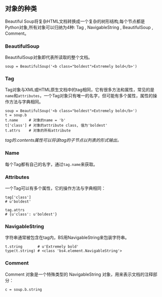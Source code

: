 ## 对象的种类

Beautiful Soup将复杂HTML文档转换成一个复杂的树形结构,每个节点都是Python对象,所有对象可以归纳为4种: Tag , NavigableString , BeautifulSoup , Comment。

### BeautifulSoup

BeautifulSoup对象即代表所读取的整个文档。

```
soup = BeautifulSoup('<b class="boldest">Extremely bold</b>')
```


### Tag

Tag对象与XML或HTML原生文档中的tag相同，它有很多方法和属性，常见的是`name`和`attributes`，一个Tag对象只有唯一的名字，但可能有多个属性，属性的操作方法与字典相同。

```
soup = BeautifulSoup('<b class="boldest">Extremely bold</b>')
t = soup.b
t.name     # 对象的name = 'b'
t['class'] # 对象的attribute class, 值为'boldest'
t.attrs    # 对象的所有attribute
```

*tag的.contents属性可以将该tag的子节点以列表的形式输出。*


### Name

每个Tag都有自己的名字，通过`tag.name`来获取。


### Attributes

一个Tag可以有多个属性，它的操作方法与字典相同：

```
tag['class']
# u'boldest'

tag.attrs
# {u'class': u'boldest'}
```

### NavigableString

字符串通常被包含在tag内，BS用NavigableString来包装字符串。

```
t.string       # u'Extremely bold'
type(t.string) # <class 'bs4.element.NavigableString'>
```

### Comment

Comment 对象是一个特殊类型的 NavigableString 对象，用来表示文档的注释部分：

```
c = soup.b.string
```
